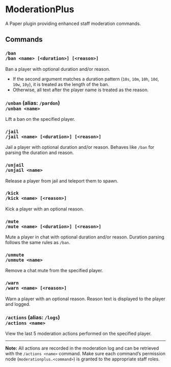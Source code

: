# ModerationPlus

A Paper plugin providing enhanced staff moderation commands.

## Commands

### `/ban`<br>`/ban <name> [<duration>] [<reason>]`

Ban a player with optional duration and/or reason.

* If the second argument matches a duration pattern (`10s`, `10m`, `10h`, `10d`, `10w`, `10y`), it is treated as the length of the ban.
* Otherwise, all text after the player name is treated as the reason.

### `/unban` (alias: `/pardon`)<br>`/unban <name>`

Lift a ban on the specified player.

### `/jail`<br>`/jail <name> [<duration>] [<reason>]`

Jail a player with optional duration and/or reason. Behaves like `/ban` for parsing the duration and reason.

### `/unjail`<br>`/unjail <name>`

Release a player from jail and teleport them to spawn.

### `/kick`<br>`/kick <name> [<reason>]`

Kick a player with an optional reason.

### `/mute`<br>`/mute <name> [<duration>] [<reason>]`

Mute a player in chat with optional duration and/or reason. Duration parsing follows the same rules as `/ban`.

### `/unmute`<br>`/unmute <name>`

Remove a chat mute from the specified player.

### `/warn`<br>`/warn <name> [<reason>]`

Warn a player with an optional reason. Reason text is displayed to the player and logged.

### `/actions` (alias: `/logs`)<br>`/actions <name>`

View the last 5 moderation actions performed on the specified player.

---

**Note:** All actions are recorded in the moderation log and can be retrieved with the `/actions <name>` command. Make sure each command’s permission node (`moderationplus.<command>`) is granted to the appropriate staff roles.
